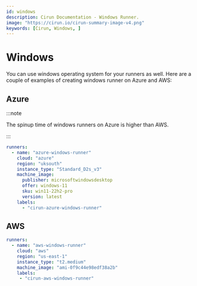 ```yaml
---
id: windows
description: Cirun Documentation - Windows Runner.
image: "https://cirun.io/cirun-summary-image-v4.png"
keywords: [Cirun, Windows, ]
---
```


# Windows

<head>
  <body className="other-extra-body-class" />
  <title>Cirun Docs</title>
  <meta data-rh="true" name="twitter:card" content="summary_large_image" />
  <meta name="twitter:site" content="https://docs.cirun.io" />
  <meta name="twitter:title" content="Cirun Documentation" />
  <meta name="twitter:description" content="Cirun Documentation - Custom Images for Runner." />
  <meta name="twitter:image" content="https://docs.cirun.io/img/cirun-summary-image-v4.png" />
</head>

You can use windows operating system for your runners as well. Here are a couple of examples
of creating windows runner on Azure and AWS:

## Azure

:::note

The spinup time of windows runners on Azure is higher than AWS.

:::

```yaml
runners:
  - name: "azure-windows-runner"
    cloud: "azure"
    region: "uksouth"
    instance_type: "Standard_D2s_v3"
    machine_image:
      publisher: microsoftwindowsdesktop
      offer: windows-11
      sku: win11-22h2-pro
      version: latest
    labels:
      - "cirun-azure-windows-runner"
```


## AWS

```yaml
runners:
  - name: "aws-windows-runner"
    cloud: "aws"
    region: "us-east-1"
    instance_type: "t2.medium"
    machine_image: "ami-0f9c44e98edf38a2b"
    labels:
     - "cirun-aws-windows-runner"
```
